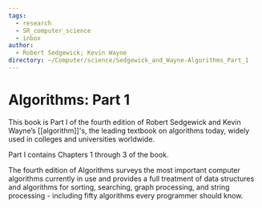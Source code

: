 ```yaml
---
tags:
  - research
  - SR_computer_science
  - inbox
author:
  - Robert Sedgewick; Kevin Wayne
directory: ~/Computer/science/Sedgewick_and_Wayne-Algorithms_Part_1
---
```


# Algorithms: Part 1

This book is Part I of the fourth edition of Robert Sedgewick and Kevin Wayne’s
[[algorithm]]'s, the leading textbook on algorithms today,
widely used in colleges and universities worldwide.

Part I contains Chapters 1 through 3 of the book.

The fourth edition of Algorithms surveys the most important computer algorithms
currently in use and provides a full treatment of data structures and algorithms
for sorting, searching, graph processing, and string processing - including
fifty algorithms every programmer should know.


